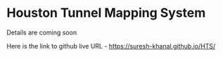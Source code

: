<h1>Houston Tunnel Mapping System</h1>
<p> Details are coming soon </p>

Here is the link to github live URL - https://suresh-khanal.github.io/HTS/


